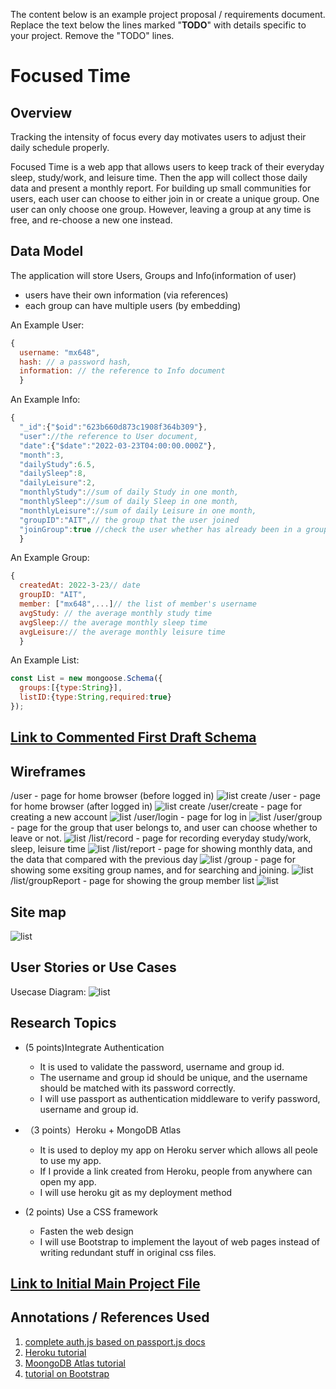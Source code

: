 The content below is an example project proposal / requirements document. Replace the text below the lines marked "__TODO__" with details specific to your project. Remove the "TODO" lines.


# Focused Time

## Overview

Tracking the intensity of focus every day motivates users to adjust their daily schedule properly.

Focused Time is a web app that allows users to keep track of their everyday sleep, study/work, and leisure time. Then the app will collect those daily data and present a monthly report. For building up small communities for users, each user can choose to either join in or create a unique group. One user can only choose one group. However, leaving a group at any time is free, and re-choose a new one instead.



## Data Model


The application will store Users, Groups and Info(information of user)

* users have their own information (via references)
* each group can have multiple users (by embedding)



An Example User:

```javascript
{
  username: "mx648",
  hash: // a password hash,
  information: // the reference to Info document
  }
```

An Example Info:

```javascript
{
  "_id":{"$oid":"623b660d873c1908f364b309"},
  "user"://the reference to User document,
  "date":{"$date":"2022-03-23T04:00:00.000Z"},
  "month":3,
  "dailyStudy":6.5,
  "dailySleep":8,
  "dailyLeisure":2,
  "monthlyStudy"://sum of daily Study in one month,
  "monthlySleep"://sum of daily Sleep in one month,
  "monthlyLeisure"://sum of daily Leisure in one month,
  "groupID":"AIT",// the group that the user joined
  "joinGroup":true //check the user whether has already been in a group or not
  }
```
An Example Group:

```javascript
{
  createdAt: 2022-3-23// date
  groupID: "AIT",
  member: ["mx648",...]// the list of member's username 
  avgStudy: // the average monthly study time
  avgSleep:// the average monthly sleep time
  avgLeisure:// the average monthly leisure time
  }
```
An Example List:
```javascript
const List = new mongoose.Schema({
  groups:[{type:String}],
  listID:{type:String,required:true}
});
```

## [Link to Commented First Draft Schema](db.js) 


## Wireframes


/user - page for home browser (before logged in)
![list create](documentation/user.png)
/user - page for home browser (after logged in)
![list create](documentation/home.png)
/user/create - page for creating a new account
![list](documentation/register.png)
/user/login - page for log in
![list](documentation/login.png)
/user/group - page for the group that user belongs to, and user can choose whether to leave or not.
![list](documentation/group.png)
/list/record - page for recording everyday study/work, sleep, leisure time
![list](documentation/record.png)
/list/report - page for showing monthly data, and the data that compared with the previous day
![list](documentation/report.png)
/group - page for showing some exsiting group names, and for searching and joining.
![list](documentation/group.png)
/list/groupReport - page for showing the group member list
![list](documentation/groupReport.png)


## Site map


![list](documentation/sitemap.png)


## User Stories or Use Cases

Usecase Diagram:
![list](documentation/usecase.png)

## Research Topics


* (5 points)Integrate Authentication 
    * It is used to validate the password, username and group id.
    * The username and group id should be unique, and the username should be matched with its password correctly.
    * I will use passport as authentication middleware to verify password, username and group id.
* （3 points）Heroku + MongoDB Atlas
    * It is used to deploy my app on Heroku server which allows all peole to use my app.
    * If I provide a link created from Heroku, people from anywhere can open my app.
    * I will use heroku git as my deployment method

* (2 points) Use a CSS framework
    * Fasten the web design
    * I will use Bootstrap to implement the layout of web pages instead of writing redundant stuff in original css files.



## [Link to Initial Main Project File](app.js) 

## Annotations / References Used

1. [complete auth.js based on passport.js docs](https://www.passportjs.org/tutorials/password/)
2. [Heroku tutorial](https://devcenter.heroku.com/articles/deploying-nodejs#provision-a-database)
3. [MoongoDB Atlas tutorial](https://www.mongodb.com/developer/how-to/use-atlas-on-heroku/)
4. [tutorial on Bootstrap](https://getbootstrap.com/docs/5.1/getting-started/introduction/) 
